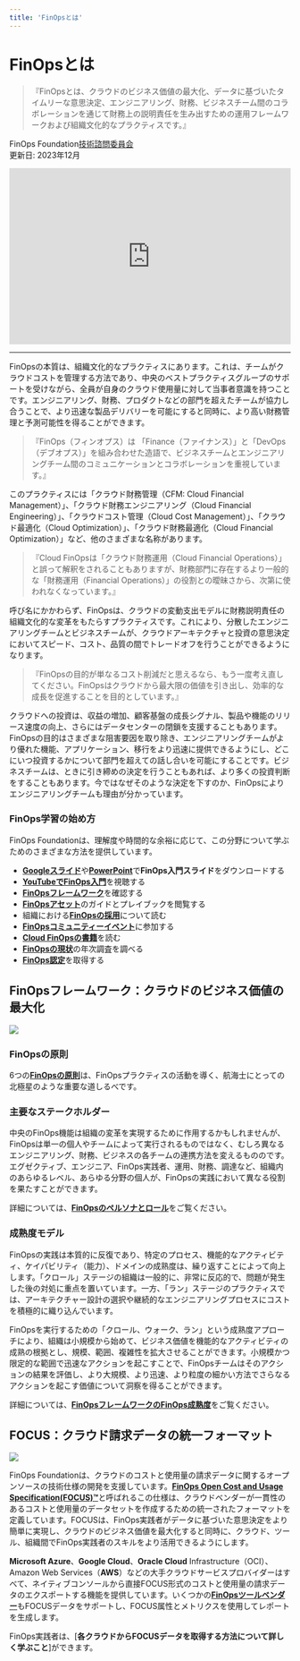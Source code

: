 ```yaml
---
title: 'FinOpsとは'
---
```


[英語版]:https://www.finops.org/introduction/what-is-finops/

# FinOpsとは

> 『FinOpsとは、クラウドのビジネス価値の最大化、データに基づいたタイムリーな意思決定、エンジニアリング、財務、ビジネスチーム間のコラボレーションを通じて財務上の説明責任を生み出すための運用フレームワークおよび組織文化的なプラクティスです。』

FinOps Foundation[技術諮問委員会](https://www.finops.org/about/technical-advisory-council/)  
更新日: 2023年12月

<iframe width="100%" height="315" src="https://www.youtube.com/embed/VDrcgEne6lU?si=3DrgxMX89Tmcj5rO" title="YouTube video player" frameborder="0" allow="accelerometer; autoplay; clipboard-write; encrypted-media; gyroscope; picture-in-picture; web-share" referrerpolicy="strict-origin-when-cross-origin" allowfullscreen></iframe>

---

FinOpsの本質は、組織文化的なプラクティスにあります。これは、チームがクラウドコストを管理する方法であり、中央のベストプラクティスグループのサポートを受けながら、全員が自身のクラウド使用量に対して当事者意識を持つことです。エンジニアリング、財務、プロダクトなどの部門を超えたチームが協力し合うことで、より迅速な製品デリバリーを可能にすると同時に、より高い財務管理と予測可能性を得ることができます。

> 『FinOps（フィンオプス）は 「Finance（ファイナンス）」と「DevOps（デブオプス）」を組み合わせた造語で、ビジネスチームとエンジニアリングチーム間のコミュニケーションとコラボレーションを重視しています。』

このプラクティスには「クラウド財務管理（CFM: Cloud Financial Management）」、「クラウド財務エンジニアリング（Cloud Financial Engineering）」、「クラウドコスト管理（Cloud Cost Management）」、「クラウド最適化（Cloud Optimization）」、「クラウド財務最適化（Cloud Financial Optimization）」など、他のさまざまな名称があります。

> 『Cloud FinOpsは「クラウド財務運用（Cloud Financial Operations）」と誤って解釈をされることもありますが、財務部門に存在するより一般的な「財務運用（Financial Operations）」の役割との曖昧さから、次第に使われなくなっています。』

呼び名にかかわらず、FinOpsは、クラウドの変動支出モデルに財務説明責任の組織文化的な変革をもたらすプラクティスです。これにより、分散したエンジニアリングチームとビジネスチームが、クラウドアーキテクチャと投資の意思決定においてスピード、コスト、品質の間でトレードオフを行うことができるようになります。

> 『FinOpsの目的が単なるコスト削減だと思えるなら、もう一度考え直してください。FinOpsはクラウドから最大限の価値を引き出し、効率的な成長を促進することを目的としています。』

クラウドへの投資は、収益の増加、顧客基盤の成長シグナル、製品や機能のリリース速度の向上、さらにはデータセンターの閉鎖を支援することもあります。FinOpsの目的はさまざまな阻害要因を取り除き、エンジニアリングチームがより優れた機能、アプリケーション、移行をより迅速に提供できるようにし、どこにいつ投資するかについて部門を超えての話し合いを可能にすることです。ビジネスチームは、ときに引き締めの決定を行うこともあれば、より多くの投資判断をすることもあります。今ではなぜそのような決定を下すのか、FinOpsによりエンジニアリングチームも理由が分かっています。

### FinOps学習の始め方

FinOps Foundationは、理解度や時間的な余裕に応じて、この分野について学ぶためのさまざまな方法を提供しています。

- [**Googleスライド**]や[**PowerPoint**]で**FinOps入門スライド**をダウンロードする
- [**YouTubeでFinOps入門**]を視聴する
- [**FinOpsフレームワーク**]を確認する
- [**FinOpsアセット**]のガイドとプレイブックを閲覧する
- 組織における[**FinOpsの採用**]について読む
- [**FinOpsコミュニティーイベント**]に参加する
- [**Cloud FinOpsの書籍**]を読む
- [**FinOpsの現状**]の年次調査を調べる
- [**FinOps認定**]を取得する

[**Googleスライド**]: https://docs.google.com/presentation/d/11TtHnL-I1_yF_jAUsHtxfB_aewADkf-bCltuS8AZW34?usp=drive_fs
[**PowerPoint**]: https://docs.google.com/presentation/d/1038O4H7aqG6v2YAqViDafRrj4jMQkIDl?rtpof=true&usp=drive_fs
[**YouTubeでFinOps入門**]: https://www.youtube.com/watch?v=VDrcgEne6lU
[**FinOpsフレームワーク**]: https://www.finops.org/framework/
[**FinOpsアセット**]: https://www.finops.org/assets/
[**FinOpsの採用**]: https://www.finops.org/wg/adopting-finops/
[**FinOpsコミュニティーイベント**]: https://www.finops.org/community/events/
[**Cloud FinOpsの書籍**]: https://www.finops.org/community/finops-book/
[**FinOpsの現状**]: https://data.finops.org/
[**FinOps認定**]: https://learn.finops.org/

## FinOpsフレームワーク：クラウドのビジネス価値の最大化

![](/img/Japanese-Framework-Poster-v2.png)

### FinOpsの原則

6つの[**FinOpsの原則**]は、FinOpsプラクティスの活動を導く、航海士にとっての北極星のような重要な道しるべです。

[**FinOpsの原則**]: https://finops-jp.github.io/ja/docs/framework/principles

### 主要なステークホルダー

中央のFinOps機能は組織の変革を実現するために作用するかもしれませんが、FinOpsは単一の個人やチームによって実行されるものではなく、むしろ異なるエンジニアリング、財務、ビジネスの各チームの連携方法を変えるもののです。エグゼクティブ、エンジニア、FinOps実践者、運用、財務、調達など、組織内のあらゆるレベル、あらゆる分野の個人が、FinOpsの実践において異なる役割を果たすことができます。

詳細については、[**FinOpsのペルソナとロール**]をご覧ください。

[**FinOpsのペルソナとロール**]: https://finops-jp.github.io/ja/docs/framework/personas

### 成熟度モデル

FinOpsの実践は本質的に反復であり、特定のプロセス、機能的なアクティビティ、ケイパビリティ（能力）、ドメインの成熟度は、繰り返すことによって向上します。「クロール」ステージの組織は一般的に、非常に反応的で、問題が発生した後の対処に重点を置いています。一方、「ラン」ステージのプラクティスでは、アーキテクチャー設計の選択や継続的なエンジニアリングプロセスにコストを積極的に織り込んでいます。

FinOpsを実行するための「クロール、ウォーク、ラン」という成熟度アプローチにより、組織は小規模から始めて、ビジネス価値を機能的なアクティビティの成熟の根拠とし、規模、範囲、複雑性を拡大させることができます。小規模かつ限定的な範囲で迅速なアクションを起こすことで、FinOpsチームはそのアクションの結果を評価し、より大規模、より迅速、より粒度の細かい方法でさらなるアクションを起こす価値について洞察を得ることができます。

詳細については、[**FinOpsフレームワークのFinOps成熟度**]をご覧ください。

[**FinOpsフレームワークのFinOps成熟度**]: https://finops-jp.github.io/ja/docs/framework/maturity-model

## FOCUS：クラウド請求データの統一フォーマット

![](https://www.finops.org/wp-content/uploads/2024/08/FOCUS-Flow-Diagram-v2.svg)

FinOps Foundationは、クラウドのコストと使用量の請求データに関するオープンソースの技術仕様の開発を支援しています。[**FinOps Open Cost and Usage Specification(FOCUS)™**]と呼ばれるこの仕様は、クラウドベンダーが一貫性のあるコストと使用量のデータセットを作成するための統一されたフォーマットを定義しています。FOCUSは、FinOps実践者がデータに基づいた意思決定をより簡単に実現し、クラウドのビジネス価値を最大化すると同時に、クラウド、ツール、組織間でFinOps実践者のスキルをより活用できるようにします。

**Microsoft Azure**、**Google Cloud**、**Oracle Cloud** Infrastructure（OCI）、Amazon Web Services（**AWS**）などの大手クラウドサービスプロバイダーはすべて、ネイティブコンソールから直接FOCUS形式のコストと使用量の請求データのエクスポートする機能を提供しています。いくつかの[**FinOpsツールベンダー**]もFOCUSデータをサポートし、FOCUS属性とメトリクスを使用してレポートを生成します。

FinOps実践者は、[**各クラウドからFOCUSデータを取得する方法について詳しく学ぶこと**]ができます。

[**FinOps Open Cost and Usage Specification(FOCUS)™**]: https://focus.finops.org/
[**FinOpsツールベンダー**]: https://www.finops.org/landscape/?prod_TOOLS_SERVICES%5Btoggle%5D%5Bis_focus_adopter%5D=true&prod_TOOLS_SERVICES%5BrefinementList%5D%5Bcategories%5D%5B0%5D=FinOps%20Tool
[**各クラウドからFOCUSデータを取得する方法について詳しく知ること**]: https://focus.finops.org/#obtain
